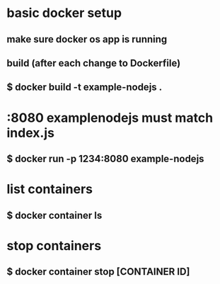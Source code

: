 # basic docker setup

## make sure docker os app is running

## build (after each change to Dockerfile)
## $ docker build -t example-nodejs .

# :8080 examplenodejs must match index.js
## $ docker run -p 1234:8080 example-nodejs

# list containers
## $ docker container ls

# stop containers
## $ docker container stop [CONTAINER ID]
